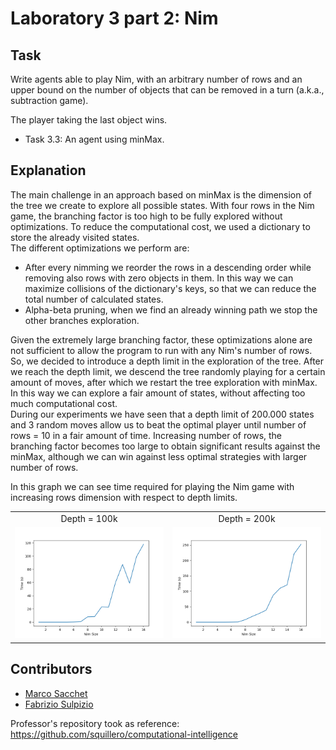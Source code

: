 # Laboratory 3 part 2: Nim

## Task

Write agents able to play Nim, with an arbitrary number of rows and an upper bound  on the number of objects that can be removed in a turn (a.k.a., subtraction game).

The player taking the last object wins.

- Task 3.3: An agent using minMax.

## Explanation
The main challenge in an approach based on minMax is the dimension of the tree we create to explore all possible states. With four rows in the Nim game, the branching factor is too high to be fully explored without optimizations.
To reduce the computational cost, we used a dictionary to store the already visited states.\
The different optimizations we perform are:
 - After every nimming we reorder the rows in a descending order while removing also rows with zero objects in them. In this way we can maximize collisions of the dictionary's keys, so that we can reduce the total number of calculated states.
 - Alpha-beta pruning, when we find an already winning path we stop the other branches exploration.

Given the extremely large branching factor, these optimizations alone are not sufficient to allow the program to run with any Nim's number of rows. So, we decided to introduce a depth limit in the exploration of the tree. After we reach the depth limit, we descend the tree randomly playing for a certain amount of moves, after which we restart the tree exploration with minMax. In this way we can explore a fair amount of states, without affecting too much computational cost. \
During our experiments we have seen that a depth limit of 200.000 states and 3 random moves allow us to beat the optimal player until number of rows = 10 in a fair amount of time. Increasing number of rows, the branching factor becomes too large to obtain significant results against the minMax, although we can win against less optimal strategies with larger number of rows.

In this graph we can see time required for playing the Nim game with increasing rows dimension with respect to depth limits.

|||
|:-:|:-:|
|Depth = 100k|Depth = 200k|
| ![Graph_1](images/task3-100k.png "Results with depth of 100k") | ![Graph_2](images/task3-200k.png "Results with depth of 200k") | 

## Contributors

- [Marco Sacchet](https://github.com/saccuz)
- [Fabrizio Sulpizio](https://github.com/Xiusss)

Professor's repository took as reference: https://github.com/squillero/computational-intelligence